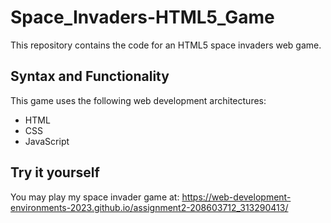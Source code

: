 # Space_Invaders-HTML5_Game
This repository contains the code for an HTML5 space invaders web game.

## Syntax and Functionality
This game uses the following web development architectures:
* HTML
* CSS
* JavaScript

## Try it yourself
You may play my space invader game at: https://web-development-environments-2023.github.io/assignment2-208603712_313290413/
